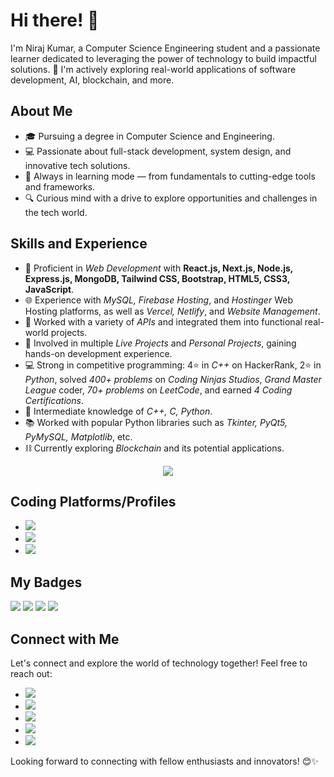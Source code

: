 # Hi there! 👋

I'm Niraj Kumar, a Computer Science Engineering student and a passionate learner dedicated to leveraging the power of technology to build impactful solutions. 🚀 I'm actively exploring real-world applications of software development, AI, blockchain, and more.

## About Me
- 🎓 Pursuing a degree in Computer Science and Engineering.
- 💻 Passionate about full-stack development, system design, and innovative tech solutions.
- 🌱 Always in learning mode — from fundamentals to cutting-edge tools and frameworks.
- 🔍 Curious mind with a drive to explore opportunities and challenges in the tech world.

## Skills and Experience
- 🚀 Proficient in *Web Development* with **React.js, Next.js, Node.js, Express.js, MongoDB, Tailwind CSS, Bootstrap, HTML5, CSS3, JavaScript**.
- 🌐 Experience with *MySQL, Firebase Hosting*, and *Hostinger* Web Hosting platforms, as well as *Vercel, Netlify*, and *Website Management*.
- 🤖 Worked with a variety of *APIs* and integrated them into functional real-world projects.
- 💼 Involved in multiple *Live Projects* and *Personal Projects*, gaining hands-on development experience.
- 💻 Strong in competitive programming: 4⭐ in *C++* on HackerRank, 2⭐ in *Python*, solved *400+ problems* on *Coding Ninjas Studios*, *Grand Master League* coder, *70+ problems* on *LeetCode*, and earned *4 Coding Certifications*.
- 🐍 Intermediate knowledge of *C++, C, Python*.
- 📚 Worked with popular Python libraries such as *Tkinter, PyQt5, PyMySQL, Matplotlib*, etc.
- ⛓ Currently exploring *Blockchain* and its potential applications.

<p align="center">
  <a href="https://go-skill-icons.vercel.app/">
    <img
      src="https://go-skill-icons.vercel.app/api/icons?i=c,cpp,python,html,css,js,ts,react,nextjs,nodejs,express,mongodb,mysql,flask,java,git,github,vscode,tailwind,firebase,vercel,postman,thunderclient,expo,androidstudio,figma,redux,materialui,docker,kubernetes,jwt,linux,wordpress,xampp,axios,chatgpt,gcp,restapi,graphql,systemdesign"
    />
  </a>
</p>




## Coding Platforms/Profiles
- <a href = "https://www.hackerrank.com/profile/sujalsinha2001"><img src="https://img.shields.io/badge/-Hackerrank-2EC866?style=for-the-badge&logo=HackerRank&logoColor=white"></a>
- <a href = "https://leetcode.com/Kr_Sujal/"><img src="https://img.shields.io/badge/-LeetCode-FFA116?style=for-the-badge&logo=LeetCode&logoColor=black"></a>
- <a href = "https://www.cloudskillsboost.google/public_profiles/9d0fa969-73a5-401f-bedc-18f0d42a8059"><img src="https://img.shields.io/badge/Google_Cloud-4285F4?style=for-the-badge&logo=google-cloud&logoColor=white"></a>

## My Badges
<a href=""><img src="https://learn.microsoft.com/en-us/training/achievements/github-introduction-products.svg"></a>
<a href=""><img src="https://learn.microsoft.com/en-us/training/achievements/github/introduction-to-github.svg"></a>
<a href=""><img src="https://learn.microsoft.com/en-us/training/achievements/student-evangelism/introduction-to-git-badge.svg"></a>
<a href=""><img src="https://learn.microsoft.com/en-us/learn/achievements/generic-badge.svg"></a>

## Connect with Me
Let's connect and explore the world of technology together! Feel free to reach out:

- <a href = "https://www.linkedin.com/in/kumar-sujal-b801a6275/"><img src="https://img.shields.io/badge/LinkedIn-0077B5?style=for-the-badge&logo=linkedin&logoColor=white"></a>
- <a href = "https://www.instagram.com/__kr_sujal?utm_source=ig_web_button_share_sheet&igsh=ZDNlZDc0MzIxNw=="><img src="https://img.shields.io/badge/Instagram-E4405F?style=for-the-badge&logo=instagram&logoColor=white"></a>
- <a href = "https://twitter.com/Sujal019"><img src="https://img.shields.io/badge/X-000000?style=for-the-badge&logo=x&logoColor=white"></a>
- <a href = "https://www.reddit.com/user/SuperiorSu19/"><img src="https://img.shields.io/badge/Reddit-FF4500?style=for-the-badge&logo=reddit&logoColor=white"></a>
- <a href = "https://in.pinterest.com/kirito196/"><img src="https://img.shields.io/badge/Pinterest-%23E60023.svg?&style=for-the badge&logo=Pinterest&logoColor=white"></a>



Looking forward to connecting with fellow enthusiasts and innovators! 😊✨
